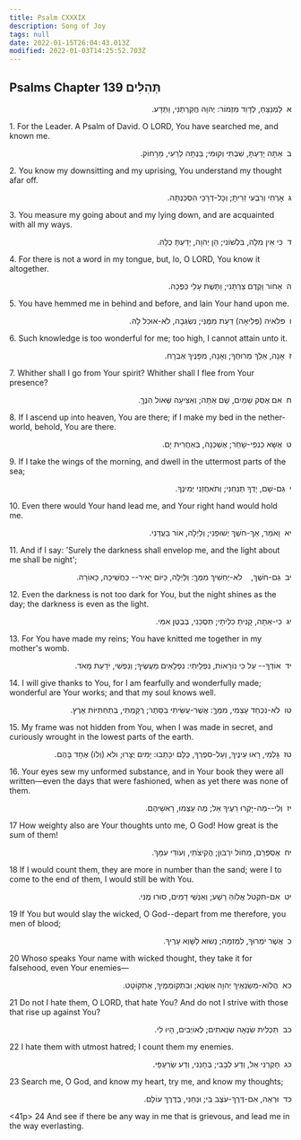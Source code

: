 ```yaml
---
title: Psalm CXXXIX
description: Song of Joy
tags: null
date: 2022-01-15T26:04:43.013Z
modified: 2022-01-03T14:25:52.703Z
---
```


## Psalms Chapter 139 תְּהִלִּים

<p dir="rtl">
א  לַמְנַצֵּחַ, לְדָוִד מִזְמוֹר: יְהוָה חֲקַרְתַּנִי, וַתֵּדָע.
</p>
<p>
1. For the Leader. A Psalm of David. O LORD, You have searched me, and known me.
</p>
<p dir="rtl">
ב  אַתָּה יָדַעְתָּ, שִׁבְתִּי וְקוּמִי; בַּנְתָּה לְרֵעִי, מֵרָחוֹק.
</p>
<p>
2. You know my downsitting and my uprising, You understand my thought afar off.
</p>
<p dir="rtl">
ג  אָרְחִי וְרִבְעִי זֵרִיתָ; וְכָל-דְּרָכַי הִסְכַּנְתָּה.
</p>
<p>
3. You measure my going about and my lying down, and are acquainted with all my ways.
</p>
<p dir="rtl">
ד  כִּי אֵין מִלָּה, בִּלְשׁוֹנִי; הֵן יְהוָה, יָדַעְתָּ כֻלָּהּ.
</p>
<p>
4. For there is not a word in my tongue, but, lo, O LORD, You know it altogether.
</p>
<p dir="rtl">
ה  אָחוֹר וָקֶדֶם צַרְתָּנִי; וַתָּשֶׁת עָלַי כַּפֶּכָה.
</p>
<p>
5. You have hemmed me in behind and before, and lain Your hand upon me.
</p>
<p dir="rtl">
ו  פלאיה (פְּלִיאָה) דַעַת מִמֶּנִּי; נִשְׂגְּבָה, לֹא-אוּכַל לָהּ.
</p>
<p>
6. Such knowledge is too wonderful for me; too high, I cannot attain unto it.
</p>
<p dir="rtl">
ז  אָנָה, אֵלֵךְ מֵרוּחֶךָ; וְאָנָה, מִפָּנֶיךָ אֶבְרָח.
</p>
<p>
7. Whither shall I go from Your spirit? Whither shall I flee from Your presence?
</p>
<p dir="rtl">
ח  אִם אֶסַּק שָׁמַיִם, שָׁם אָתָּה; וְאַצִּיעָה שְּׁאוֹל הִנֶּךָּ.
</p>
<p>
8. If I ascend up into heaven, You are there; if I make my bed in the nether-world, behold, You are there.
</p>
<p dir="rtl">
ט  אֶשָּׂא כַנְפֵי-שָׁחַר; אֶשְׁכְּנָה, בְּאַחֲרִית יָם.
</p>
<p>
9. If I take the wings of the morning, and dwell in the uttermost parts of the sea;
</p>
<p dir="rtl">
י  גַּם-שָׁם, יָדְךָ תַנְחֵנִי; וְתֹאחֲזֵנִי יְמִינֶךָ.
</p>
<p>
10. Even there would Your hand lead me, and Your right hand would hold me.
</p>
<p dir="rtl">
יא  וָאֹמַר, אַךְ-חֹשֶׁךְ יְשׁוּפֵנִי; וְלַיְלָה, אוֹר בַּעֲדֵנִי.
</p>
<p>
11. And if I say: 'Surely the darkness shall envelop me, and the light about me shall be night';
</p>
<p dir="rtl">
יב  גַּם-חֹשֶׁךְ,    לֹא-יַחְשִׁיךְ מִמֶּךָּ: וְלַיְלָה, כַּיּוֹם 
יָאִיר-- כַּחֲשֵׁיכָה, כָּאוֹרָה.
</p>
<p>
12. Even the darkness is not too dark for You, but the night shines as the day; the darkness is even as the light.
</p>
<p dir="rtl">
יג  כִּי-אַתָּה, קָנִיתָ כִלְיֹתָי; תְּסֻכֵּנִי, בְּבֶטֶן אִמִּי.
</p>
<p>
13. For You have made my reins; You have knitted me together in my mother's womb.
</p>
<p dir="rtl">
יד  אוֹדְךָ-- עַל כִּי נוֹרָאוֹת, נִפְלֵיתִי: נִפְלָאִים מַעֲשֶׂיךָ; וְנַפְשִׁי, יֹדַעַת מְאֹד.
</p>
<p>
14. I will give thanks to You, for I am fearfully and wonderfully made;
wonderful are Your works; and that my soul knows well.
</p>
<p dir="rtl">
טו  לֹא-נִכְחַד עָצְמִי, מִמֶּךָּ: אֲשֶׁר-עֻשֵּׂיתִי בַסֵּתֶר; רֻקַּמְתִּי, בְּתַחְתִּיּוֹת אָרֶץ.
</p>
<p>
15. My frame was not hidden from You, when I was made in secret, and curiously wrought in the lowest parts of the earth.
</p>
<p dir="rtl">
טז  גָּלְמִי, רָאוּ עֵינֶיךָ, וְעַל-סִפְרְךָ, כֻּלָּם יִכָּתֵבוּ:
יָמִים יֻצָּרוּ; ולא (וְלוֹ) אֶחָד בָּהֶם.
</p>
<p>
16. Your eyes sew my unformed substance, and in Your book they were all written—even the days that were fashioned, when as yet there was none of them.
</p>
<p 0`1
dir="rtl">
יז  וְלִי--מַה-יָּקְרוּ רֵעֶיךָ אֵל; מֶה עָצְמוּ, רָאשֵׁיהֶם.
</p>
<p>
17 How weighty also are Your thoughts unto me, O God! How great is the sum of them!
<p dir="rtl">
יח  אֶסְפְּרֵם, מֵחוֹל יִרְבּוּן; הֱקִיצֹתִי, וְעוֹדִי עִמָּךְ.
</p>
<p>
18 If I would count them, they are more in number than the sand; were I to come to the end of them, I would still be with You.
<p dir="rtl">
יט  אִם-תִּקְטֹל אֱלוֹהַּ רָשָׁע; וְאַנְשֵׁי דָמִים, סוּרוּ מֶנִּי.
</p>
<p>
19 If You but would slay the wicked, O God--depart from me therefore, you men of blood;
<p dir="rtl">
כ  אֲשֶׁר יֹמְרוּךָ, לִמְזִמָּה; נָשׂוּא לַשָּׁוְא עָרֶיךָ.
</p>
<p>
20 Whoso speaks Your name with wicked thought, they take it for falsehood, even Your enemies—
<p dir="rtl">
כא  הֲלוֹא-מְשַׂנְאֶיךָ יְהוָה אֶשְׂנָא; וּבִתְקוֹמְמֶיךָ, אֶתְקוֹטָט.
</p>
<p>
21 Do not I hate them, O LORD, that hate You? And do not I strive with those that rise up against You?
<p dir="rtl">
כב  תַּכְלִית שִׂנְאָה שְׂנֵאתִים; לְאוֹיְבִים, הָיוּ לִי.
</p>
<p>
22 I hate them with utmost hatred; I count them my enemies.
<p dir="rtl">
כג  חָקְרֵנִי אֵל, וְדַע לְבָבִי; בְּחָנֵנִי, וְדַע שַׂרְעַפָּי.
</p>
<p>
23 Search me, O God, and know my heart, try me, and know my thoughts;
<p dir="rtl">
כד  וּרְאֵה, אִם-דֶּרֶךְ-עֹצֶב בִּי; וּנְחֵנִי, בְּדֶרֶךְ עוֹלָם.
</p>
<41p>
24 And see if there be any way in me that is grievous, and lead me in the way everlasting.
</p>
